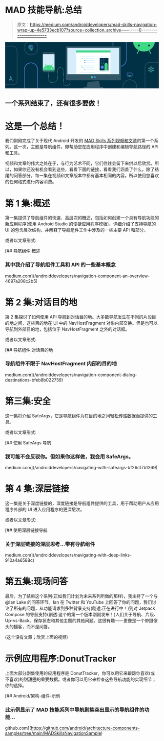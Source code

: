 # MAD 技能导航:总结

> 原文：<https://medium.com/androiddevelopers/mad-skills-navigation-wrap-up-4e5733ecb107?source=collection_archive---------0----------------------->

![](img/b4649826decc660306b8105dcb0bacc7.png)

## 一个系列结束了，还有很多要做！

# 这是一个总结！

我们刚刚完成了关于现代 Android 开发的 [MAD Skills 系列视频和文章](https://developer.android.com/series/mad-skills)的第一个系列。这一次，主题是导航组件，即帮助您在应用程序中创建和编辑导航路径的 API 和工具。

视频和文章的伟大之处在于，与行为艺术不同，它们往往会留下来供以后欣赏。所以，如果你还没有机会看到这些，看看下面的链接，看看我们涵盖了什么。除了结尾的问答部分，每一集在视频和文章版本中都有基本相同的内容，所以使用您喜欢的任何格式进行内容消费。

# 第 1 集:概述

第一集提供了导航组件的快速、高层次的概述，包括如何创建一个具有导航功能的新应用程序(使用 Android Studio 的便捷应用程序模板)，详细介绍了支持导航的 UI 的包含层次结构，并解释了导航组件工作中涉及的一些主要 API 和部分。

或者以文章形式:

[](/androiddevelopers/navigation-component-an-overview-4697a208c2b5) [## 导航组件:概述

### 其中我介绍了导航组件工具和 API 的一些基本概念

medium.com](/androiddevelopers/navigation-component-an-overview-4697a208c2b5) 

# 第 2 集:对话目的地

第 2 集探讨了如何使用 API 导航到对话目的地。大多数导航发生在不同的片段目的地之间，这些目的地在 UI 中的 NavHostFragment 对象内部交换。但是也可以导航到外部目的地，包括位于 NavHostFragment 之外的对话框。

或者以文章形式:

[](/androiddevelopers/navigation-component-dialog-destinations-bfeb8b022759) [## 导航组件:对话目的地

### 导航组件不限于 NavHostFragment 内部的目的地

medium.com](/androiddevelopers/navigation-component-dialog-destinations-bfeb8b022759) 

# 第三集:安全

这一集将介绍 SafeArgs，它是导航组件为在目的地之间轻松传递数据而提供的工具。

或者以文章形式:

[](/androiddevelopers/navigating-with-safeargs-bf26c17b1269) [## 使用 SafeArgs 导航

### 我可能不会反驳你。但如果你这样做，我会用 SafeArgs。

medium.com](/androiddevelopers/navigating-with-safeargs-bf26c17b1269) 

# 第 4 集:深层链接

这一集是关于深度链接的，深度链接是导航组件提供的工具，用于帮助用户从应用程序外部的 UI 进入应用程序的更深层次。

或者以文章形式:

[](/androiddevelopers/navigating-with-deep-links-910a4a6588c) [## 使用深层链接导航

### 关于深层链接的深层思考…带有导航组件

medium.com](/androiddevelopers/navigating-with-deep-links-910a4a6588c) 

# 第五集:现场问答

最后，为了结束这个系列(正如我们计划为未来系列所做的那样)，我主持了一个与@Ian Lake 的问答环节。Ian 在 Twitter 和 YouTube 上回答了你的问题，我们讨论了所有的问题，从功能请求到多种背景支持(剧透:正在进行中！)到对 Jetpack Compose 的导航支持(剧透:这个的第一个版本刚刚发布！)人们关于导航、片段、Up-vs-Back、保存状态和其他主题的其他问题。这很有趣——更像是一个带摄像头的播客，而不是问答。

(这个没有文章；欣赏上面的视频)

# 示例应用程序:DonutTracker

上面大部分剧集使用的应用程序是 DonutTracker，你可以用它来跟踪你喜欢(或不喜欢)的甜甜圈的重要数据。或者你可以用它来检查这些导航功能的实现细节；你的选择。

[](https://github.com/android/architecture-components-samples/tree/main/MADSkillsNavigationSample) [## Android/架构-组件-示例

### 此示例显示了 MAD 技能系列中导航剧集突出显示的导航组件的功能…

github.com](https://github.com/android/architecture-components-samples/tree/main/MADSkillsNavigationSample)